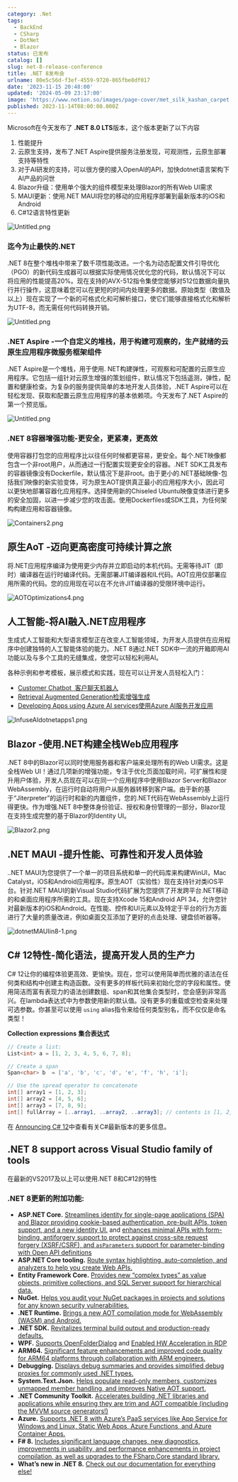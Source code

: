 ```yaml
---
category: .Net
tags:
  - BackEnd
  - CSharp
  - DotNet
  - Blazor
status: 已发布
catalog: []
slug: net-8-release-conference
title: .NET 8发布会
urlname: 80e5c56d-f3ef-4559-9720-865fbe8df017
date: '2023-11-15 20:48:00'
updated: '2024-05-09 23:17:00'
image: 'https://www.notion.so/images/page-cover/met_silk_kashan_carpet.jpg'
published: 2023-11-14T08:00:00.000Z
---
```


Microsoft在今天发布了 **.NET 8.0 LTS**版本，这个版本更新了以下内容

1. 性能提升
2. 云原生支持，发布了.NET Aspire提供服务注册发现，可观测性，云原生部署支持等特性
3. 对于AI研发的支持，可以很方便的接入OpenAI的API，加快dotnet语言架构下AI产品的问世
4. Blazor升级：使用单个强大的组件模型来处理Blazor的所有Web UI需求
5. MAUI更新：使用.NET MAUI将您的移动的应用程序部署到最新版本的iOS和Android
6. C#12语言特性更新

![Untitled.png](https://prod-files-secure.s3.us-west-2.amazonaws.com/5d24fe63-e567-4804-86f9-9fdc62e13082/10cda029-65af-4ea7-b30e-605b2d9e6c57/Untitled.png?X-Amz-Algorithm=AWS4-HMAC-SHA256&X-Amz-Content-Sha256=UNSIGNED-PAYLOAD&X-Amz-Credential=ASIAZI2LB466WWJMJ4YY%2F20250304%2Fus-west-2%2Fs3%2Faws4_request&X-Amz-Date=20250304T213445Z&X-Amz-Expires=3600&X-Amz-Security-Token=IQoJb3JpZ2luX2VjEL3%2F%2F%2F%2F%2F%2F%2F%2F%2F%2FwEaCXVzLXdlc3QtMiJIMEYCIQCqJZvM9%2FtZvSNne6gLHO4yXRr%2FQ0Svn5ikCu5q%2FHf1RQIhAK5xNnKix5dO4opnQt0%2B44BIFozbSLDInoVVHaNUPYvPKogECPb%2F%2F%2F%2F%2F%2F%2F%2F%2F%2FwEQABoMNjM3NDIzMTgzODA1Igxg42dAz2TdUTuqXYwq3AOTtOcBqmOat2wYDRAd3EY7sY2Mg%2BiiiuaXEXM7s44uPZVJfroMTGeFeBGuqE6uZX8RBBPr5JFBWliefBFmdAdk5x7APEv%2BTr7Caxv3V0tV8qOhSk6A9NJbBvb4sk%2FB0R9s1LxFXaQLvYkP9aQRxbzVwC7rjpN6qdvomEPGiTMIYuYZva1uRGH1AuRCh7htDVW5NCyMZiRQe3CCE0%2BtER%2B3Gdao2qIeoHcN6teKVZIGxgnc7DyaOhqWrayjAnJN8xa7qN5kotTOnxjvH0vIM9Ji1NHNoRIo4YU6fbrxoI1PAY0bAOZ40wN1xpu1cah0%2BrfHqoai5zf8vIkXO6ODkG%2BkwvQ3ORTsmplzC3v5rzBFEgpIGcD9iK%2Bpu3%2BLrol8jkkyczdnvLWWKKRRJxs6Ig5lhN6IWZ3N8RaTogTmMZVWGdNMFM%2B6svadQQIbQwsULBphLYjTnyhTK8RrF7FmBRlNx3bwx5hRZX%2BbXeNYDhTrGDiPqhX8BysIsMO31YcxYBPbxu%2FwdAnKYcY90t2r7RdCyiRTNhOteT6W4CBGhcTC%2FZQtIjiE8vrphrjXrfHFgXtRAPI6AIh6wydodeQRHP9UZcHZLImP4uaSXUk5HKLJ4LSqmSjDdLXaips%2FNzDP252%2BBjqkAX9K50icL3Vv%2BQ%2FA%2B3PztVsZcLZjlk8VCvvux56qTIJnvl54h2%2FE%2BmnIAdOq3m32HVLfNcO%2FSvo1DA8k3%2FB8NdgQeAvEE89%2BiGGvDpMlxQX2pkNpbX5I77daJfSKh5CYriIG3o3RT%2BpoV29h944yFTOa1lAya%2FIsaXjTrgGFydalOsChTr4LW9vVT%2BZOV0nkqMHd6CpJAcsguac9KOz2dlVY%2BWLW&X-Amz-Signature=a13d8b83e22e31b7b42f650983c078adc466d78e100eee872a4eba9d759327c1&X-Amz-SignedHeaders=host&x-id=GetObject)


### **迄今为止最快的.NET**


.NET 8在整个堆栈中带来了数千项性能改进。一个名为动态配置文件引导优化（PGO）的新代码生成器可以根据实际使用情况优化您的代码，默认情况下可以将应用的性能提高20%。现在支持的AVX-512指令集使您能够对512位数据向量执行并行操作，这意味着您可以在更短的时间内处理更多的数据。原始类型（数值及以上）现在实现了一个新的可格式化和可解析接口，使它们能够直接格式化和解析为UTF-8，而无需任何代码转换开销。


![Untitled.png](https://prod-files-secure.s3.us-west-2.amazonaws.com/5d24fe63-e567-4804-86f9-9fdc62e13082/edcbf140-d619-4389-a4a6-f97c113ab9f2/Untitled.png?X-Amz-Algorithm=AWS4-HMAC-SHA256&X-Amz-Content-Sha256=UNSIGNED-PAYLOAD&X-Amz-Credential=ASIAZI2LB466WWJMJ4YY%2F20250304%2Fus-west-2%2Fs3%2Faws4_request&X-Amz-Date=20250304T213445Z&X-Amz-Expires=3600&X-Amz-Security-Token=IQoJb3JpZ2luX2VjEL3%2F%2F%2F%2F%2F%2F%2F%2F%2F%2FwEaCXVzLXdlc3QtMiJIMEYCIQCqJZvM9%2FtZvSNne6gLHO4yXRr%2FQ0Svn5ikCu5q%2FHf1RQIhAK5xNnKix5dO4opnQt0%2B44BIFozbSLDInoVVHaNUPYvPKogECPb%2F%2F%2F%2F%2F%2F%2F%2F%2F%2FwEQABoMNjM3NDIzMTgzODA1Igxg42dAz2TdUTuqXYwq3AOTtOcBqmOat2wYDRAd3EY7sY2Mg%2BiiiuaXEXM7s44uPZVJfroMTGeFeBGuqE6uZX8RBBPr5JFBWliefBFmdAdk5x7APEv%2BTr7Caxv3V0tV8qOhSk6A9NJbBvb4sk%2FB0R9s1LxFXaQLvYkP9aQRxbzVwC7rjpN6qdvomEPGiTMIYuYZva1uRGH1AuRCh7htDVW5NCyMZiRQe3CCE0%2BtER%2B3Gdao2qIeoHcN6teKVZIGxgnc7DyaOhqWrayjAnJN8xa7qN5kotTOnxjvH0vIM9Ji1NHNoRIo4YU6fbrxoI1PAY0bAOZ40wN1xpu1cah0%2BrfHqoai5zf8vIkXO6ODkG%2BkwvQ3ORTsmplzC3v5rzBFEgpIGcD9iK%2Bpu3%2BLrol8jkkyczdnvLWWKKRRJxs6Ig5lhN6IWZ3N8RaTogTmMZVWGdNMFM%2B6svadQQIbQwsULBphLYjTnyhTK8RrF7FmBRlNx3bwx5hRZX%2BbXeNYDhTrGDiPqhX8BysIsMO31YcxYBPbxu%2FwdAnKYcY90t2r7RdCyiRTNhOteT6W4CBGhcTC%2FZQtIjiE8vrphrjXrfHFgXtRAPI6AIh6wydodeQRHP9UZcHZLImP4uaSXUk5HKLJ4LSqmSjDdLXaips%2FNzDP252%2BBjqkAX9K50icL3Vv%2BQ%2FA%2B3PztVsZcLZjlk8VCvvux56qTIJnvl54h2%2FE%2BmnIAdOq3m32HVLfNcO%2FSvo1DA8k3%2FB8NdgQeAvEE89%2BiGGvDpMlxQX2pkNpbX5I77daJfSKh5CYriIG3o3RT%2BpoV29h944yFTOa1lAya%2FIsaXjTrgGFydalOsChTr4LW9vVT%2BZOV0nkqMHd6CpJAcsguac9KOz2dlVY%2BWLW&X-Amz-Signature=e14c9e266757a5a0596e4582294557d407535e8c23333d1250d94426876f92b7&X-Amz-SignedHeaders=host&x-id=GetObject)


### **.NET Aspire -一个自定义的堆栈，用于构建可观察的，生产就绪的云原生应用程序微服务框架组件**


.NET Aspire是一个堆栈，用于使用. NET构建弹性，可观察和可配置的云原生应用程序。它包括一组针对云原生增强的策划组件，默认情况下包括遥测，弹性，配置和健康检查。为复杂的服务提供简单的本地开发人员体验，.NET Aspire可以在轻松发现、获取和配置云原生应用程序的基本依赖项。今天发布了.NET Aspire的第一个预览版。


![Untitled.png](https://prod-files-secure.s3.us-west-2.amazonaws.com/5d24fe63-e567-4804-86f9-9fdc62e13082/ff6a34d3-ac25-412d-9204-a7263d00528f/Untitled.png?X-Amz-Algorithm=AWS4-HMAC-SHA256&X-Amz-Content-Sha256=UNSIGNED-PAYLOAD&X-Amz-Credential=ASIAZI2LB466WWJMJ4YY%2F20250304%2Fus-west-2%2Fs3%2Faws4_request&X-Amz-Date=20250304T213445Z&X-Amz-Expires=3600&X-Amz-Security-Token=IQoJb3JpZ2luX2VjEL3%2F%2F%2F%2F%2F%2F%2F%2F%2F%2FwEaCXVzLXdlc3QtMiJIMEYCIQCqJZvM9%2FtZvSNne6gLHO4yXRr%2FQ0Svn5ikCu5q%2FHf1RQIhAK5xNnKix5dO4opnQt0%2B44BIFozbSLDInoVVHaNUPYvPKogECPb%2F%2F%2F%2F%2F%2F%2F%2F%2F%2FwEQABoMNjM3NDIzMTgzODA1Igxg42dAz2TdUTuqXYwq3AOTtOcBqmOat2wYDRAd3EY7sY2Mg%2BiiiuaXEXM7s44uPZVJfroMTGeFeBGuqE6uZX8RBBPr5JFBWliefBFmdAdk5x7APEv%2BTr7Caxv3V0tV8qOhSk6A9NJbBvb4sk%2FB0R9s1LxFXaQLvYkP9aQRxbzVwC7rjpN6qdvomEPGiTMIYuYZva1uRGH1AuRCh7htDVW5NCyMZiRQe3CCE0%2BtER%2B3Gdao2qIeoHcN6teKVZIGxgnc7DyaOhqWrayjAnJN8xa7qN5kotTOnxjvH0vIM9Ji1NHNoRIo4YU6fbrxoI1PAY0bAOZ40wN1xpu1cah0%2BrfHqoai5zf8vIkXO6ODkG%2BkwvQ3ORTsmplzC3v5rzBFEgpIGcD9iK%2Bpu3%2BLrol8jkkyczdnvLWWKKRRJxs6Ig5lhN6IWZ3N8RaTogTmMZVWGdNMFM%2B6svadQQIbQwsULBphLYjTnyhTK8RrF7FmBRlNx3bwx5hRZX%2BbXeNYDhTrGDiPqhX8BysIsMO31YcxYBPbxu%2FwdAnKYcY90t2r7RdCyiRTNhOteT6W4CBGhcTC%2FZQtIjiE8vrphrjXrfHFgXtRAPI6AIh6wydodeQRHP9UZcHZLImP4uaSXUk5HKLJ4LSqmSjDdLXaips%2FNzDP252%2BBjqkAX9K50icL3Vv%2BQ%2FA%2B3PztVsZcLZjlk8VCvvux56qTIJnvl54h2%2FE%2BmnIAdOq3m32HVLfNcO%2FSvo1DA8k3%2FB8NdgQeAvEE89%2BiGGvDpMlxQX2pkNpbX5I77daJfSKh5CYriIG3o3RT%2BpoV29h944yFTOa1lAya%2FIsaXjTrgGFydalOsChTr4LW9vVT%2BZOV0nkqMHd6CpJAcsguac9KOz2dlVY%2BWLW&X-Amz-Signature=6f000847f533e0428463a18803f429e86f54196e6c8c4332ecea317a8673fc68&X-Amz-SignedHeaders=host&x-id=GetObject)


### **.NET 8容器增强功能-更安全，更紧凑，更高效**


使用容器打包您的应用程序比以往任何时候都更容易，更安全。每个.NET映像都包含一个非root用户，从而通过一行配置实现更安全的容器。.NET SDK工具发布的容器镜像没有Dockerfile，默认情况下是非root。由于更小的.NET基础映像-包括我们映像的新实验变体，可为原生AOT提供真正最小的应用程序大小，因此可以更快地部署容器化应用程序。选择使用新的Chiseled Ubuntu映像变体进行更多的安全加固，以进一步减少您的攻击面。使用Dockerfiles或SDK工具，为任何架构构建应用和容器镜像。


![Containers2.png](https://devblogs.microsoft.com/dotnet/wp-content/uploads/sites/10/2023/11/Containers2.png)


## 原生AoT -迈向更高密度可持续计算之旅


将.NET应用程序编译为使用更少内存并立即启动的本机代码。无需等待JIT（即时）编译器在运行时编译代码。无需部署JIT编译器和IL代码。AOT应用仅部署应用所需的代码。您的应用现在可以在不允许JIT编译器的受限环境中运行。


![AOTOptimizations4.png](https://devblogs.microsoft.com/dotnet/wp-content/uploads/sites/10/2023/11/AOTOptimizations4.png)


## 人工智能-将AI融入.NET应用程序


生成式人工智能和大型语言模型正在改变人工智能领域，为开发人员提供在应用程序中创建独特的人工智能体验的能力。.NET 8通过.NET SDK中一流的开箱即用AI功能以及与多个工具的无缝集成，使您可以轻松利用AI。


各种示例和参考模板，展示模式和实践，现在可以让开发人员轻松入门：

- [Customer Chatbot](https://github.com/dotnet/eShop)[ ](https://github.com/dotnet/eShop)[ 客户聊天机器人](https://github.com/dotnet/eShop)
- [Retrieval Augmented Generation](https://github.com/Azure-Samples/azure-search-openai-demo-csharp)[检索增强生成](https://github.com/Azure-Samples/azure-search-openai-demo-csharp)
- [Developing Apps using Azure AI services](https://devblogs.microsoft.com/dotnet/demystifying-retrieval-augmented-generation-with-dotnet/)[使用Azure AI服务开发应用](https://devblogs.microsoft.com/dotnet/demystifying-retrieval-augmented-generation-with-dotnet/)

![InfuseAIdotnetapps1.png](https://devblogs.microsoft.com/dotnet/wp-content/uploads/sites/10/2023/11/InfuseAIdotnetapps1.png)


## Blazor -使用.NET构建全栈Web应用程序


.NET 8中的Blazor可以同时使用服务器和客户端来处理所有的Web UI需求。这是全栈Web UI！通过几项新的增强功能，专注于优化页面加载时间，可扩展性和提升用户体验，开发人员现在可以在同一个应用程序中使用Blazor Server和Blazor WebAssembly，在运行时自动将用户从服务器转移到客户端。由于新的基于“Jiterpreter”的运行时和新的内置组件，您的.NET代码在WebAssembly上运行得更快。作为增强.NET 8中整体身份验证、授权和身份管理的一部分，Blazor现在支持生成完整的基于Blazor的Identity UI。


![Blazor2.png](https://devblogs.microsoft.com/dotnet/wp-content/uploads/sites/10/2023/11/Blazor2.png)


## .NET MAUI -提升性能、可靠性和开发人员体验


..NET MAUI为您提供了一个单一的项目系统和单一的代码库来构建WinUI，Mac Catalyst，iOS和Android应用程序。原生AOT（实验性）现在支持针对类iOS平台。针对.NET MAUI的新Visual Studio代码扩展为您提供了开发跨平台.NET移动的和桌面应用程序所需的工具。现在支持Xcode 15和Android API 34，允许您针对最新版本的iOS和Android。在性能、控件和UI元素以及特定于平台的行为方面进行了大量的质量改进，例如桌面交互添加了更好的点击处理、键盘侦听器等。


![dotnetMAUIin8-1.png](https://devblogs.microsoft.com/dotnet/wp-content/uploads/sites/10/2023/11/dotnetMAUIin8-1.png)


## C# 12特性-简化语法，提高开发人员的生产力


C# 12让你的编程体验更高效、更愉快。现在，您可以使用简单而优雅的语法在任何类和结构中创建主构造函数。没有更多的样板代码来初始化您的字段和属性。使用简洁而富有表现力的语法创建数组、span和其他集合类型时，您会感到非常高兴。在lambda表达式中为参数使用新的默认值。没有更多的重载或空检查来处理可选参数。你甚至可以使用 `using` alias指令来给任何类型别名，而不仅仅是命名类型！


**Collection expressions** **集合表达式**


```c#
// Create a list:
List<int> a = [1, 2, 3, 4, 5, 6, 7, 8];

// Create a span
Span<char> b  = ['a', 'b', 'c', 'd', 'e', 'f', 'h', 'i'];

// Use the spread operator to concatenate
int[] array1 = [1, 2, 3];
int[] array2 = [4, 5, 6];
int[] array3 = [7, 8, 9];
int[] fullArray = [..array1, ..array2, ..array3]; // contents is [1, 2, 3, 4, 5, 6, 7, 8, 9]
```


在 [Announcing C# 12](https://devblogs.microsoft.com/dotnet/announcing-csharp-12)中查看有关C#最新版本的更多信息。


## .NET 8 support across Visual Studio family of tools


在最新的VS2017及以上可以使用.NET 8和C#12的特性


### .NET 8更新的附加功能:

- **ASP.NET Core.** [Streamlines identity for single-page applications (SPA) and Blazor providing cookie-based authentication, pre-built APIs, token support, and a new identity UI.](https://devblogs.microsoft.com/dotnet/whats-new-with-identity-in-dotnet-8/) and [enhances minimal APIs with form-binding, antiforgery support to protect against cross-site request forgery (XSRF/CSRF), and ](https://learn.microsoft.com/aspnet/core/release-notes/aspnetcore-8.0#minimal-apis)[`asParameters`](https://learn.microsoft.com/aspnet/core/release-notes/aspnetcore-8.0#minimal-apis)[ support for parameter-binding with Open API definitions](https://learn.microsoft.com/aspnet/core/release-notes/aspnetcore-8.0#minimal-apis)
- **ASP.NET Core tooling.** [Route syntax highlighting, auto-completion, and analyzers to help you create Web APIs.](https://devblogs.microsoft.com/dotnet/aspnet-core-route-tooling-dotnet-8/)
- **Entity Framework Core.** [Provides new “complex types” as value objects, primitive collections, and SQL Server support for hierarchical data.](https://devblogs.microsoft.com/dotnet/announcing-ef8-rc2/)
- **NuGet.** [Helps you audit your NuGet packages in projects and solutions for any known security vulnerabilities.](https://learn.microsoft.com/nuget/concepts/auditing-packages)
- **.NET Runtime.** [Brings a new AOT compilation mode for WebAssembly (WASM) and Android.](https://devblogs.microsoft.com/dotnet/announcing-dotnet-8-rc1/#androidstripilafteraot-mode-on-android)
- **.NET SDK.** [Revitalizes terminal build output and production-ready defaults.](https://learn.microsoft.com/dotnet/core/whats-new/dotnet-8#net-sdk)
- **WPF.** [Supports OpenFolderDialog](https://devblogs.microsoft.com/dotnet/wpf-file-dialog-improvements-in-dotnet-8/) and [Enabled HW Acceleration in RDP](https://devblogs.microsoft.com/dotnet/announcing-dotnet-8-rc1/#wpf-hardware-acceleration-in-rdp)
- **ARM64.** [Significant feature enhancements and improved code quality for ARM64 platforms through collaboration with ARM engineers.](https://devblogs.microsoft.com/dotnet/this-arm64-performance-in-dotnet-8/)
- **Debugging.** [Displays debug summaries and provides simplified debug proxies for commonly used .NET types.](https://devblogs.microsoft.com/dotnet/debugging-enhancements-in-dotnet-8/)
- **System.Text.Json.** [Helps populate read-only members, customizes unmapped member handling, and improves Native AOT support.](https://devblogs.microsoft.com/dotnet/system-text-json-in-dotnet-8/)
- **.NET Community Toolkit.** [Accelerates building .NET libraries and applications while ensuring they are trim and AOT compatible (including the MVVM source generators!)](https://devblogs.microsoft.com/dotnet/announcing-the-dotnet-community-toolkit-821/)
- **Azure.** [Supports .NET 8 with Azure’s PaaS services like App Service for Windows and Linux, Static Web Apps, Azure Functions, and Azure Container Apps.](https://aka.ms/appservice-dotnet8)
- **F# 8.** [Includes significant language changes, new diagnostics, improvements in usability, and performance enhancements in project compilation, as well as upgrades to the FSharp.Core standard library.](https://devblogs.microsoft.com/dotnet/announcing-fsharp-8/)
- **What’s new in .NET 8.** [Check out our documentation for everything else!](https://learn.microsoft.com/dotnet/core/whats-new/dotnet-8)
